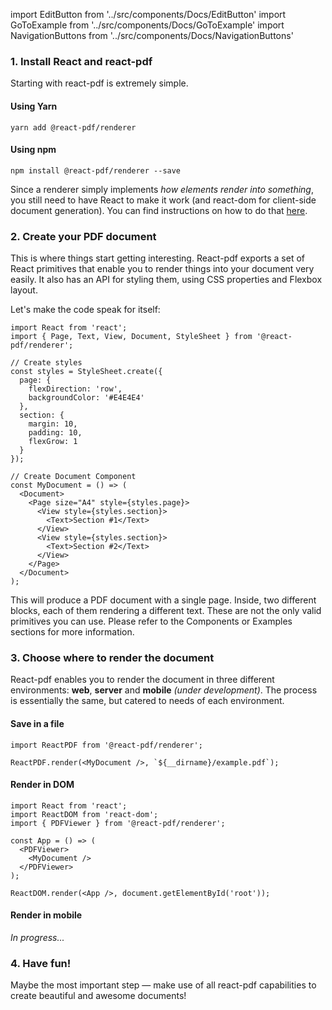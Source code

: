 import EditButton from '../src/components/Docs/EditButton'
import GoToExample from '../src/components/Docs/GoToExample'
import NavigationButtons from '../src/components/Docs/NavigationButtons'

### 1. Install React and react-pdf

Starting with react-pdf is extremely simple.

#### Using Yarn

```
yarn add @react-pdf/renderer
```

#### Using npm

```
npm install @react-pdf/renderer --save
```

Since a renderer simply implements _how elements render into something_, you still need to have React to make it work (and react-dom for client-side document generation). You can find instructions on how to do that [here](https://reactjs.org/docs/add-react-to-an-existing-app.html).

### 2. Create your PDF document

This is where things start getting interesting. React-pdf exports a set of React primitives that enable you to render things into your document very easily. It also has an API for styling them, using CSS properties and Flexbox layout.

Let's make the code speak for itself:

```
import React from 'react';
import { Page, Text, View, Document, StyleSheet } from '@react-pdf/renderer';

// Create styles
const styles = StyleSheet.create({
  page: {
    flexDirection: 'row',
    backgroundColor: '#E4E4E4'
  },
  section: {
    margin: 10,
    padding: 10,
    flexGrow: 1
  }
});

// Create Document Component
const MyDocument = () => (
  <Document>
    <Page size="A4" style={styles.page}>
      <View style={styles.section}>
        <Text>Section #1</Text>
      </View>
      <View style={styles.section}>
        <Text>Section #2</Text>
      </View>
    </Page>
  </Document>
);
```

This will produce a PDF document with a single page. Inside, two different blocks, each of them rendering a different text. These are not the only valid primitives you can use. Please refer to the Components or Examples sections for more information.

### 3. Choose where to render the document

React-pdf enables you to render the document in three different environments: **web**, **server** and **mobile** _(under development)_. The process is essentially the same, but catered to needs of each environment.

#### Save in a file

```
import ReactPDF from '@react-pdf/renderer';

ReactPDF.render(<MyDocument />, `${__dirname}/example.pdf`);
```

#### Render in DOM

```
import React from 'react';
import ReactDOM from 'react-dom';
import { PDFViewer } from '@react-pdf/renderer';

const App = () => (
  <PDFViewer>
    <MyDocument />
  </PDFViewer>
);

ReactDOM.render(<App />, document.getElementById('root'));
```

#### Render in mobile

_In progress..._

### 4. Have fun!

Maybe the most important step — make use of all react-pdf capabilities to create beautiful and awesome documents!

<NavigationButtons
  nextSrc="/rendering-process"
  nextText="Rendering process"
/>
